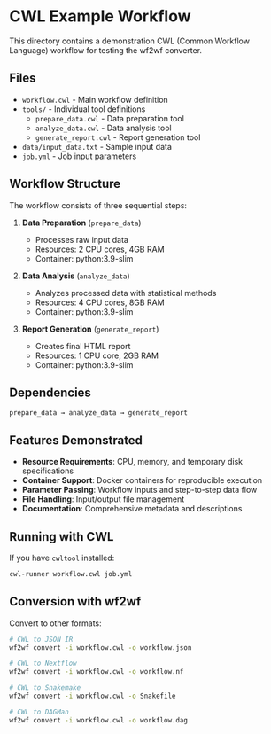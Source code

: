 # CWL Example Workflow

This directory contains a demonstration CWL (Common Workflow Language) workflow for testing the wf2wf converter.

## Files

- `workflow.cwl` - Main workflow definition
- `tools/` - Individual tool definitions
  - `prepare_data.cwl` - Data preparation tool
  - `analyze_data.cwl` - Data analysis tool  
  - `generate_report.cwl` - Report generation tool
- `data/input_data.txt` - Sample input data
- `job.yml` - Job input parameters

## Workflow Structure

The workflow consists of three sequential steps:

1. **Data Preparation** (`prepare_data`)
   - Processes raw input data
   - Resources: 2 CPU cores, 4GB RAM
   - Container: python:3.9-slim

2. **Data Analysis** (`analyze_data`) 
   - Analyzes processed data with statistical methods
   - Resources: 4 CPU cores, 8GB RAM
   - Container: python:3.9-slim

3. **Report Generation** (`generate_report`)
   - Creates final HTML report
   - Resources: 1 CPU core, 2GB RAM  
   - Container: python:3.9-slim

## Dependencies

```
prepare_data → analyze_data → generate_report
```

## Features Demonstrated

- **Resource Requirements**: CPU, memory, and temporary disk specifications
- **Container Support**: Docker containers for reproducible execution
- **Parameter Passing**: Workflow inputs and step-to-step data flow
- **File Handling**: Input/output file management
- **Documentation**: Comprehensive metadata and descriptions

## Running with CWL

If you have `cwltool` installed:

```bash
cwl-runner workflow.cwl job.yml
```

## Conversion with wf2wf

Convert to other formats:

```bash
# CWL to JSON IR
wf2wf convert -i workflow.cwl -o workflow.json

# CWL to Nextflow
wf2wf convert -i workflow.cwl -o workflow.nf

# CWL to Snakemake
wf2wf convert -i workflow.cwl -o Snakefile

# CWL to DAGMan
wf2wf convert -i workflow.cwl -o workflow.dag
``` 